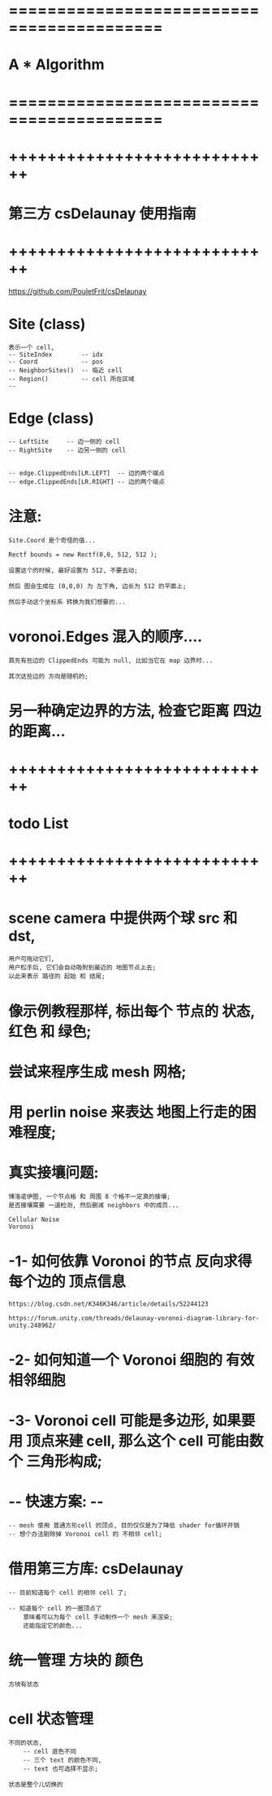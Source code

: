 # ========================================== #
#         A * Algorithm
# ========================================== #



# ++++++++++++++++++++++++++++ #
#    第三方 csDelaunay 使用指南
# ++++++++++++++++++++++++++++ #
https://github.com/PouletFrit/csDelaunay


#  Site  (class)
    表示一个 cell, 
    -- SiteIndex        -- idx
    -- Coord            -- pos
    -- NeighborSites()  -- 临近 cell
    -- Region()         -- cell 所在区域
    -- 

# Edge (class)
    -- LeftSite     -- 边一侧的 cell
    -- RightSite    -- 边另一侧的 cell


    -- edge.ClippedEnds[LR.LEFT]  -- 边的两个端点
    -- edge.ClippedEnds[LR.RIGHT] -- 边的两个端点


# 注意:
    Site.Coord 是个奇怪的值...

    Rectf bounds = new Rectf(0,0, 512, 512 );

    设置这个的时候, 最好设置为 512, 不要去动;

    然后 图会生成在 (0,0,0) 为 左下角, 边长为 512 的平面上;

    然后手动这个坐标系 转换为我们想要的...



# voronoi.Edges 混入的顺序....
    首先有些边的 ClippedEnds 可能为 null, 比如当它在 map 边界时...

    其次这些边的 方向是随机的;




# 另一种确定边界的方法, 检查它距离 四边的距离...





# ++++++++++++++++++++++++++++ #
#     todo List
# ++++++++++++++++++++++++++++ #

# scene camera 中提供两个球 src 和 dst, 
    用户可拖动它们, 
    用户松手后, 它们会自动吸附到最近的 地图节点上去;
    以此来表示 路径的 起始 和 结尾;

# 像示例教程那样, 标出每个 节点的 状态, 红色 和 绿色;


#  尝试来程序生成 mesh 网格;


# 用 perlin noise 来表达 地图上行走的困难程度;


# 真实接壤问题:
    博洛诺伊图, 一个节点格 和 周围 8 个格不一定真的接壤;
    是否接壤需要 一道检测, 然后删减 neighbors 中的成员...

    Cellular Noise
    Voronoi


# -1- 如何依靠 Voronoi 的节点 反向求得每个边的 顶点信息

    https://blog.csdn.net/K346K346/article/details/52244123

    https://forum.unity.com/threads/delaunay-voronoi-diagram-library-for-unity.248962/



# -2- 如何知道一个 Voronoi 细胞的 有效相邻细胞

# -3- Voronoi cell 可能是多边形, 如果要用 顶点来建 cell, 那么这个 cell 可能由数个 三角形构成;


# -- 快速方案: --
    -- mesh 使用 普通方形cell 的顶点, 目的仅仅是为了降低 shader for循环开销
    -- 想个办法剔除掉 Voronoi cell 的 不相邻 cell;


# 借用第三方库: csDelaunay
    -- 目前知道每个 cell 的相邻 cell 了;

    -- 知道每个 cell 的一圈顶点了
        意味着可以为每个 cell 手动制作一个 mesh 来渲染;
        还能指定它的颜色...


# 统一管理 方块的 颜色

    方块有状态


# cell 状态管理
    不同的状态,
        -- cell 底色不同 
        -- 三个 text 的颜色不同,  
        -- text 也可选择不显示;

    状态是整个儿切换的









